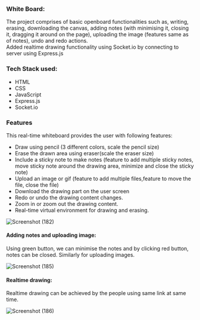 
### White Board:
The project comprises of basic openboard functionalities such as, writing, erasing, downloading the canvas, adding notes (with minimising it, closing it, dragging it around on the page), uploading the image (features same as of notes), undo and redo actions. <br>
Added realtime drawing functionality using Socket.io by connecting to server using Express.js


### Tech Stack used:
- HTML
- CSS
- JavaScript
- Express.js 
- Socket.io
### Features
This real-time whiteboard provides the user with following features:

- Draw using pencil (3 different colors, scale the pencil size)
- Erase the drawn area using eraser(scale the eraser size)
- Include a sticky note to make notes (feature to add multiple sticky notes, move sticky note around the drawing area, minimize and close the sticky note)
- Upload an image or gif (feature to add multiple files,feature to move the file, close the file)
- Download the drawing part on the user screen
- Redo or undo the drawing content changes.
- Zoom in or zoom out the drawing content.
- Real-time virtual environment for drawing and erasing.


![Screenshot (182)](https://user-images.githubusercontent.com/66872047/150637432-e40868cd-292a-4afc-8e31-fa4b96030f0a.png)

#### Adding notes and uploading image:
Using green button, we can minimise the notes and by clicking red button, notes can be closed. Similarly for uploading images. <br>

![Screenshot (185)](https://user-images.githubusercontent.com/66872047/150637298-ecb28e9b-0c19-4efb-90c3-35b3def4d122.png)

#### Realtime drawing:
Realtime drawing can be achieved by the people using same link at same time.

![Screenshot (186)](https://user-images.githubusercontent.com/66872047/150637297-283698f0-bdae-4378-8448-d778ff483040.png)





